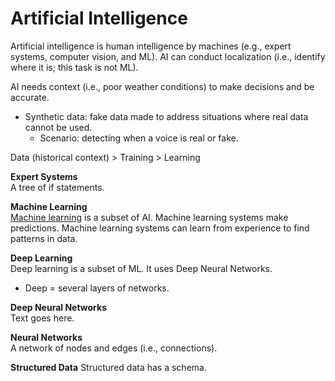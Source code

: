 # Artificial Intelligence
Artificial intelligence is human intelligence by machines (e.g., expert systems, computer vision, and ML). AI can conduct localization (i.e., identify where it is; this task is not ML). 

AI needs context (i.e., poor weather conditions) to make decisions and be accurate. 
* Synthetic data: fake data made to address situations where real data cannot be used. 
  * Scenario: detecting when a voice is real or fake. 

Data (historical context) > Training > Learning

**Expert Systems**  
A tree of if statements. 

**Machine Learning**  
[Machine learning](/theory/data-science/artificial-intelligence/machine-learning/README.md) is a subset of AI. Machine learning systems make predictions. Machine learning systems can learn from experience to find patterns in data. 

**Deep Learning**  
Deep learning is a subset of ML. It uses Deep Neural Networks. 
* Deep = several layers of networks. 

**Deep Neural Networks**  
Text goes here. 

**Neural Networks**  
A network of nodes and edges (i.e., connections).  

**Structured Data**
Structured data has a schema. 
